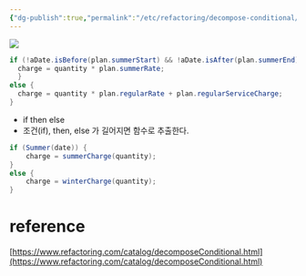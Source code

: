 ```yaml
---
{"dg-publish":true,"permalink":"/etc/refactoring/decompose-conditional/","dgPassFrontmatter":true,"created":"","updated":""}
---
```



![](https://i.imgur.com/rAb4vHw.png)
```java
if (!aDate.isBefore(plan.summerStart) && !aDate.isAfter(plan.summerEnd)) {
  charge = quantity * plan.summerRate;
  }
else {
  charge = quantity * plan.regularRate + plan.regularServiceCharge;
}
```

- if then else
- 조건(if), then, else 가 길어지면 함수로 추출한다.

```java
if (Summer(date)) {
    charge = summerCharge(quantity);
}
else {
	charge = winterCharge(quantity);
}
```

# reference
[https://www.refactoring.com/catalog/decomposeConditional.html](https://www.refactoring.com/catalog/decomposeConditional.html)